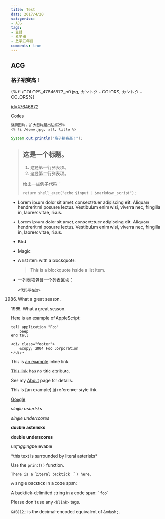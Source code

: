 ```yaml
---
title: Test
date: 2017/4/20
categories: 
- ACG
tags: 
- 监督
- 格子裙
- 放学五年目
comments: true
---
```

## ACG

### 格子裙赛高！

{% fi /COLORS_47646872_p0.jpg, カントク - COLORS, カントク - COLORS%}

[id=47646872](http://www.pixiv.net/member_illust.php?mode=medium&illust_id=47646872)

Codes

``` markdown
强调图片，扩大图片超出边框25%
{% fi /demo.jpg, alt, title %}
```

``` java
System.out.println("格子裙赛高！");
```

> ## 这是一个标题。
> 
> 1.   这是第一行列表项。
> 2.   这是第二行列表项。
> 
> 给出一些例子代码：
> 
>     return shell_exec("echo $input | $markdown_script");

*   Lorem ipsum dolor sit amet, consectetuer adipiscing elit.
    Aliquam hendrerit mi posuere lectus. Vestibulum enim wisi,
    viverra nec, fringilla in, laoreet vitae, risus.
    
*   Lorem ipsum dolor sit amet, consectetuer adipiscing elit.
Aliquam hendrerit mi posuere lectus. Vestibulum enim wisi,
viverra nec, fringilla in, laoreet vitae, risus.

*   Bird

*   Magic

*   A list item with a blockquote:

    > This is a blockquote
    > inside a list item.
    
*   一列表项包含一个列表区块：

        <代码写在这>

1986. What a great season.

1986\. What a great season.

Here is an example of AppleScript:

    tell application "Foo"
        beep
    end tell
    
    <div class="footer">
        &copy; 2004 Foo Corporation
    </div>
    
This is [an example](http://example.com/ "Title") inline link.

[This link](http://example.net/) has no title attribute.

See my [About](/about/) page for details.


This is [an example] [id] reference-style link.

[id]: http://example.com/ 
    "Optional Title Here"
    
[Google][]

[Google]: http://google.com/

*single asterisks*

_single underscores_

**double asterisks**

__double underscores__

un*frigging*believable

\*this text is surrounded by literal asterisks\*

Use the `printf()` function.

``There is a literal backtick (`) here.``

A single backtick in a code span: `` ` ``

A backtick-delimited string in a code span: `` `foo` ``

Please don't use any `<blink>` tags.

`&#8212;` is the decimal-encoded equivalent of `&mdash;`.